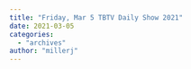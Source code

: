 ```yaml
---
title: "Friday, Mar 5 TBTV Daily Show 2021"
date: 2021-03-05
categories: 
  - "archives"
author: "millerj"
---
```



